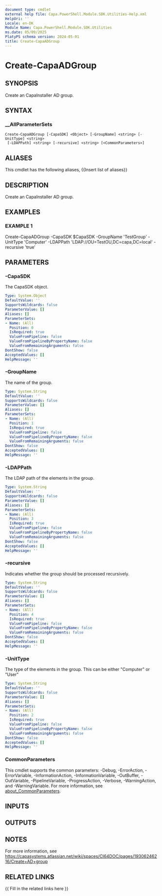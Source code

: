 ```yaml
---
document type: cmdlet
external help file: Capa.PowerShell.Module.SDK.Utilities-Help.xml
HelpUri: ''
Locale: en-DK
Module Name: Capa.PowerShell.Module.SDK.Utilities
ms.date: 05/09/2025
PlatyPS schema version: 2024-05-01
title: Create-CapaADGroup
---
```


# Create-CapaADGroup

## SYNOPSIS

Create an CapaInstaller AD group.

## SYNTAX

### __AllParameterSets

```
Create-CapaADGroup [-CapaSDK] <Object> [-GroupName] <string> [-UnitType] <string>
 [-LDAPPath] <string> [-recursive] <string> [<CommonParameters>]
```

## ALIASES

This cmdlet has the following aliases,
  {{Insert list of aliases}}

## DESCRIPTION

Create an CapaInstaller AD group.

## EXAMPLES

### EXAMPLE 1

Create-CapaADGroup -CapaSDK $CapaSDK -GroupName 'TestGroup' -UnitType 'Computer' -LDAPPath 'LDAP://OU=TestOU,DC=capa,DC=local' -recursive 'true'

## PARAMETERS

### -CapaSDK

The CapaSDK object.

```yaml
Type: System.Object
DefaultValue: ''
SupportsWildcards: false
ParameterValue: []
Aliases: []
ParameterSets:
- Name: (All)
  Position: 0
  IsRequired: true
  ValueFromPipeline: false
  ValueFromPipelineByPropertyName: false
  ValueFromRemainingArguments: false
DontShow: false
AcceptedValues: []
HelpMessage: ''
```

### -GroupName

The name of the group.

```yaml
Type: System.String
DefaultValue: ''
SupportsWildcards: false
ParameterValue: []
Aliases: []
ParameterSets:
- Name: (All)
  Position: 1
  IsRequired: true
  ValueFromPipeline: false
  ValueFromPipelineByPropertyName: false
  ValueFromRemainingArguments: false
DontShow: false
AcceptedValues: []
HelpMessage: ''
```

### -LDAPPath

The LDAP path of the elements in the group.

```yaml
Type: System.String
DefaultValue: ''
SupportsWildcards: false
ParameterValue: []
Aliases: []
ParameterSets:
- Name: (All)
  Position: 3
  IsRequired: true
  ValueFromPipeline: false
  ValueFromPipelineByPropertyName: false
  ValueFromRemainingArguments: false
DontShow: false
AcceptedValues: []
HelpMessage: ''
```

### -recursive

Indicates whether the group should be processed recursively.

```yaml
Type: System.String
DefaultValue: ''
SupportsWildcards: false
ParameterValue: []
Aliases: []
ParameterSets:
- Name: (All)
  Position: 4
  IsRequired: true
  ValueFromPipeline: false
  ValueFromPipelineByPropertyName: false
  ValueFromRemainingArguments: false
DontShow: false
AcceptedValues: []
HelpMessage: ''
```

### -UnitType

The type of the elements in the group.
This can be either "Computer" or "User"

```yaml
Type: System.String
DefaultValue: ''
SupportsWildcards: false
ParameterValue: []
Aliases: []
ParameterSets:
- Name: (All)
  Position: 2
  IsRequired: true
  ValueFromPipeline: false
  ValueFromPipelineByPropertyName: false
  ValueFromRemainingArguments: false
DontShow: false
AcceptedValues: []
HelpMessage: ''
```

### CommonParameters

This cmdlet supports the common parameters: -Debug, -ErrorAction, -ErrorVariable,
-InformationAction, -InformationVariable, -OutBuffer, -OutVariable, -PipelineVariable,
-ProgressAction, -Verbose, -WarningAction, and -WarningVariable. For more information, see
[about_CommonParameters](https://go.microsoft.com/fwlink/?LinkID=113216).

## INPUTS

## OUTPUTS

## NOTES

For more information, see https://capasystems.atlassian.net/wiki/spaces/CI64DOC/pages/19306246216/Create+AD+group


## RELATED LINKS

{{ Fill in the related links here }}

